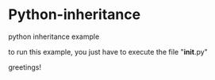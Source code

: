 Python-inheritance
==================

python inheritance example

to run this example, you just have to execute the file "__init__.py"

greetings!
